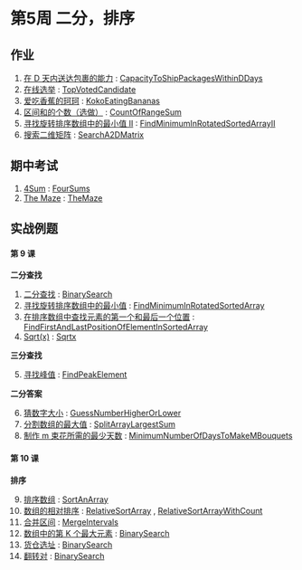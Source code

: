 # 第5周 二分，排序

## 作业

1. [在 D 天内送达包裹的能力](https://leetcode.com/problems/capacity-to-ship-packages-within-d-days/) : [CapacityToShipPackagesWithinDDays](./src/main/java/com/inbetter/homework/algorithm/CapacityToShipPackagesWithinDDays.java)
2. [在线选举](https://leetcode.com/problems/online-election/) : [TopVotedCandidate](./src/main/java/com/inbetter/homework/algorithm/TopVotedCandidate.java)
3. [爱吃香蕉的珂珂](https://leetcode.com/problems/koko-eating-bananas/) : [KokoEatingBananas](./src/main/java/com/inbetter/homework/algorithm/KokoEatingBananas.java)
4. [区间和的个数（选做）](https://leetcode.com/problems/count-of-range-sum/) : [CountOfRangeSum](./src/main/java/com/inbetter/homework/algorithm/CountOfRangeSum.java)
5. [寻找旋转排序数组中的最小值 II](https://leetcode.com/problems/find-minimum-in-rotated-sorted-array-ii/) : [FindMinimumInRotatedSortedArrayII](./src/main/java/com/inbetter/homework/algorithm/FindMinimumInRotatedSortedArrayII.java)
6. [搜索二维矩阵](https://leetcode.com/problems/search-a-2d-matrix/) : [SearchA2DMatrix](./src/main/java/com/inbetter/homework/algorithm/SearchA2DMatrix.java)

## 期中考试

1. [4Sum](https://leetcode.com/problems/4sum) : [FourSums](./src/main/java/com/inbetter/homework/algorithm/FourSums.java)
2. [The Maze](https://cheonhyangzhang.gitbooks.io/leetcode-solutions/content/solutions-451-500/490-the-maze.html) : [TheMaze](./src/main/java/com/inbetter/homework/algorithm/TheMaze.java)

## 实战例题

#### 第 9 课

**二分查找**

1. [二分查找](https://leetcode.com/problems/binary-search/) : [BinarySearch](./src/main/java/com/inbetter/homework/algorithm/BinarySearch.java)
2. [寻找旋转排序数组中的最小值](https://leetcode.com/problems/find-minimum-in-rotated-sorted-array/) : [FindMinimumInRotatedSortedArray](./src/main/java/com/inbetter/homework/algorithm/FindMinimumInRotatedSortedArray.java)
3. [在排序数组中查找元素的第一个和最后一个位置](https://leetcode.com/problems/find-first-and-last-position-of-element-in-sorted-array/) : [FindFirstAndLastPositionOfElementInSortedArray](./src/main/java/com/inbetter/homework/algorithm/FindFirstAndLastPositionOfElementInSortedArray.java)
4. [Sqrt(x)](https://leetcode.com/problems/sqrtx/) : [Sqrtx](./src/main/java/com/inbetter/homework/algorithm/Sqrtx.java)

**三分查找**

5. [寻找峰值](https://leetcode.com/problems/find-peak-element/) : [FindPeakElement](./src/main/java/com/inbetter/homework/algorithm/FindPeakElement.java)

**二分答案**

6. [猜数字大小](https://leetcode.com/problems/guess-number-higher-or-lower/) : [GuessNumberHigherOrLower](./src/main/java/com/inbetter/homework/algorithm/GuessNumberHigherOrLower.java)
7. [分割数组的最大值](https://leetcode.com/problems/split-array-largest-sum/) : [SplitArrayLargestSum](./src/main/java/com/inbetter/homework/algorithm/SplitArrayLargestSum.java)
8. [制作 m 束花所需的最少天数](https://leetcode.com/problems/minimum-number-of-days-to-make-m-bouquets/) : [MinimumNumberOfDaysToMakeMBouquets](./src/main/java/com/inbetter/homework/algorithm/MinimumNumberOfDaysToMakeMBouquets.java)

#### 第 10 课

**排序**

9. [排序数组](https://leetcode.com/problems/sort-an-array/) : [SortAnArray](./src/main/java/com/inbetter/homework/algorithm/SortAnArray.java)
10. [数组的相对排序](https://leetcode.com/problems/relative-sort-array/) : [RelativeSortArray](./src/main/java/com/inbetter/homework/algorithm/RelativeSortArray.java) , [RelativeSortArrayWithCount](./src/main/java/com/inbetter/homework/algorithm/RelativeSortArrayWithCount.java)
11. [合并区间](https://leetcode.com/problems/merge-intervals/) : [MergeIntervals](./src/main/java/com/inbetter/homework/algorithm/MergeIntervals.java)
12. [数组中的第 K 个最大元素](https://leetcode.com/problems/kth-largest-element-in-an-array/) : [BinarySearch](./src/main/java/com/inbetter/homework/algorithm/BinarySearch.java)
13. [货仓选址](https://www.acwing.com/problem/content/description/106/) : [BinarySearch](./src/main/java/com/inbetter/homework/algorithm/BinarySearch.java)
14. [翻转对](https://leetcode.com/problems/reverse-pairs/) : [BinarySearch](./src/main/java/com/inbetter/homework/algorithm/BinarySearch.java)